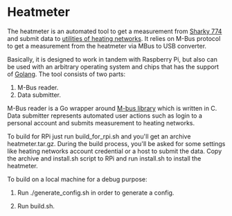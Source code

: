 # Heatmeter

The heatmeter is an automated tool to get a measurement from [Sharky 774](https://www.diehl.com/metering/en/portfolio/thermal-energy-metering-/thermal-energy-metering-product/sharky-774-compact/238298/) and submit data to [utilities of heating networks](https://www.hts.kharkov.ua/). It relies on M-Bus protocol to get a measurement from the heatmeter via MBus to USB converter.

Basically, it is designed to work in tandem with Raspberry Pi, but also can be used with an arbitrary operating system and chips that has the support of [Golang](https://golang.org/).
The tool consists of two parts:
1. M-Bus reader.
2. Data submitter.

M-Bus reader is a Go wrapper around [M-bus library](https://github.com/rscada/libmbus) which is written in C. 
Data submitter represents automated user actions such as login to a personal account and submits measurement to heating networks. 

To build for RPi just run build_for_rpi.sh and you'll get an archive heatmeter.tar.gz. During the build process, you'll be asked for some settings like heating networks account credential or a host to submit the data. Copy the archive and install.sh script to RPi and run install.sh to install the heatmeter.

To build on a local machine for a debug purpose:

1. Run ./generate_config.sh in order to generate a config.

2. Run build.sh.
